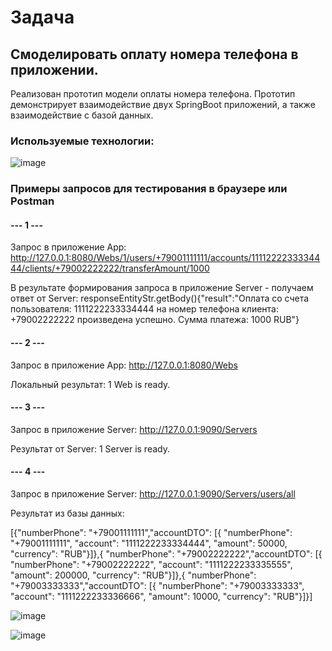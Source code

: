 # Задача
## Смоделировать оплату номера телефона в приложении.
Реализован прототип модели оплаты номера телефона. Прототип демонстрирует взаимодействие двух SpringBoot приложений, а также взаимодействие с базой данных.

### Используемые технологии:
![image](https://user-images.githubusercontent.com/43637775/146060729-74304f86-046e-407d-aed6-c190073a42ab.png)



### Примеры запросов для тестирования в браузере или Postman



#### --- 1 ---
Запрос в приложение App: http://127.0.0.1:8080/Webs/1/users/+79001111111/accounts/1111222233334444/clients/+79002222222/transferAmount/1000

В результате формирования запроса в приложение Server - получаем ответ от Server:
responseEntityStr.getBody(){"result":"Оплата со счета пользователя: 1111222233334444 на номер телефона клиента: +79002222222 произведена успешно. Сумма платежа: 1000 RUB"}



#### --- 2 ---
Запрос в приложение App: http://127.0.0.1:8080/Webs

Локальный результат: 1 Web is ready.



#### --- 3 ---

Запрос в приложение Server: http://127.0.0.1:9090/Servers

Результат от Server: 1 Server is ready.



#### --- 4 ---

Запрос в приложение Server: http://127.0.0.1:9090/Servers/users/all

Результат из базы данных:

[{"numberPhone": "+79001111111","accountDTO": [{
                "numberPhone": "+79001111111",
                "account": "1111222233334444",
                "amount": 50000,
                "сurrency": "RUB"}]},{
        "numberPhone": "+79002222222","accountDTO": [{
                "numberPhone": "+79002222222",
                "account": "1111222233335555",
                "amount": 200000,
                "сurrency": "RUB"}]},{
        "numberPhone": "+79003333333","accountDTO": [{
                "numberPhone": "+79003333333",
                "account": "1111222233336666",
                "amount": 10000,
                "сurrency": "RUB"}]}]

![image](https://user-images.githubusercontent.com/43637775/146063542-0ea56f61-560f-49d6-abfa-ff75d20c9e94.png)



![image](https://user-images.githubusercontent.com/43637775/146063271-8d4a150b-221a-4a07-9c15-7518c556bcf7.png)



